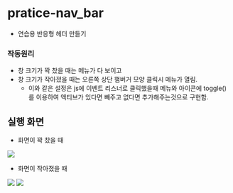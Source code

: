# pratice-nav_bar
- 연습용 반응형 헤더 만들기

### 작동원리 

- 창 크기가 꽉 찼을 때는 메뉴가 다 보이고
- 창 크기가 작아졌을 때는 오른쪽 상단 햄버거 모양 클릭시 메뉴가 열림.
  - 이와 같은 설정은 js에 이벤트 리스너로 클릭했을때 메뉴와 아이콘에 toggle() 를 이용하여 액티브가 있다면 빼주고 없다면 추가해주는것으로 구현함.

## 실행 화면

- 화면이 꽉 찼을 때

<img src="https://user-images.githubusercontent.com/81172451/148514047-99901ab9-1ce9-4f24-bd51-16900564ea2c.png">

- 화면이 작아졌을 때

<img src="https://user-images.githubusercontent.com/81172451/148514047-99901ab9-1ce9-4f24-bd51-16900564ea2c.png">
<img src="https://user-images.githubusercontent.com/81172451/148514979-7a4ad837-b7f2-4f18-b55b-96bec32fa381.png">

